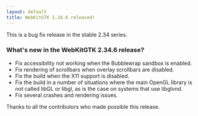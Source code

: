 ```yaml
---
layout: default
title: WebKitGTK 2.34.6 released!
---
```


This is a bug fix release in the stable 2.34 series.

### What's new in the WebKitGTK 2.34.6 release?

 - Fix accessibility not working when the Bubblewrap sandbox is enabled.
 - Fix rendering of scrollbars when overlay scrollbars are disabled.
 - Fix the build when the X11 support is disabled.
 - Fix the build in a number of situations where the main OpenGL library is
   not called libGL or libgl, as is the case on systems that use libglvnd.
 - Fix several crashes and rendering issues.

Thanks to all the contributors who made possible this release.
